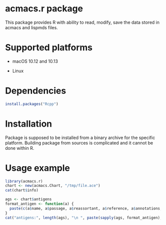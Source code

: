acmacs.r package
================

This package provides R with ability to read, modify, save the data stored in acmacs and
lispmds files.

Supported platforms
===================

 - macOS 10.12 and 10.13

 - Linux

Dependencies
=============
```R
install.packages("Rcpp")
```

Installation
============

Package is supposed to be installed from a binary archive for the
specific platform. Building package from sources is complicated and it
cannot be done within R.

Usage example
=============

```R
library(acmacs.r)
chart <- new(acmacs.Chart, "/tmp/file.ace")
cat(chart$info)

ags <- chart$antigens
format_antigen <- function(a) {
  paste(c(a$name, a$passage, a$reassortant, a$reference, a$annotations, paste("[", a$date, "]", sep="", collapse=""), a$lab_ids), collapse=" ", sep="")
}
cat("antigens:", length(ags), "\n ", paste(sapply(ags, format_antigen), collapse="\n  "), "\n")
```
